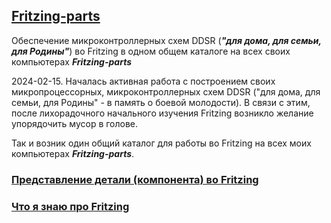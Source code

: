 ## [Fritzing-parts](Fritzing-WhatdoIknow.md)

Обеспечение микроконтроллерных схем DDSR (***"для дома, для семьи, для Родины"***) во Fritzing в одном общем каталоге на всех своих компьютерах ***Fritzing-parts***

2024-02-15. Началась активная работа с построением своих микропроцессорных, микроконтроллерных схем DDSR ("для дома, для семьи, для Родины" - в память о боевой молодости). В связи с этим, после лихорадочного начального изучения Fritzing возникло желание упорядочить мусор в голове.

Так и возник один общий каталог для работы во Fritzing на всех моих компьютерах ***Fritzing-parts***.

### [Представление детали (компонента) во Fritzing](Part-file-format/Part-file-format.md)

### [Что я знаю про Fritzing](Fritzing-WhatdoIknow.md)